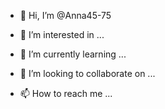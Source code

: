 - 👋 Hi, I’m @Anna45-75

- 👀 I’m interested in ...

- 🌱 I’m currently learning ...

- 💞️ I’m looking to collaborate on ...

- 📫 How to reach me ...